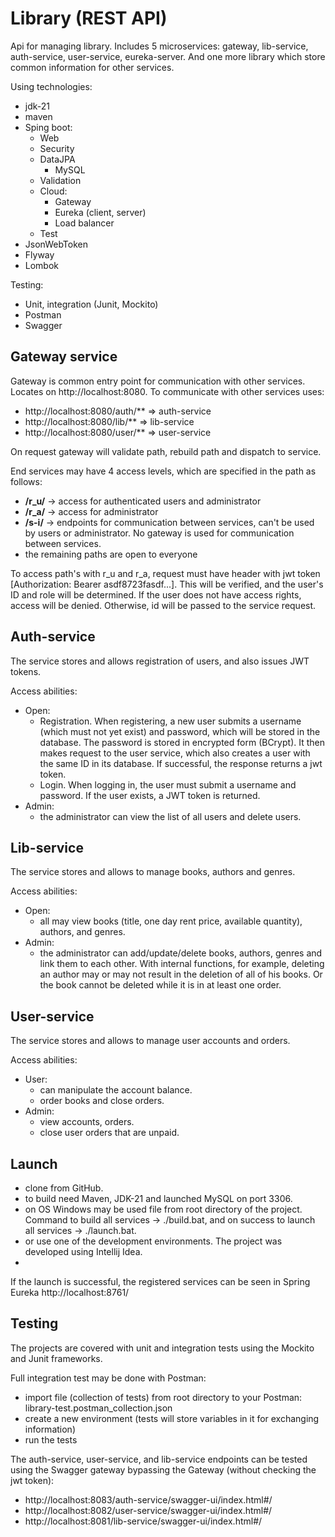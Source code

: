 # Library (REST API)
Api for managing library.
Includes 5 microservices: gateway, lib-service, auth-service, user-service, eureka-server.
And one more library which store common information for other services.

Using technologies:
- jdk-21
- maven
- Sping boot:
    - Web
    - Security
    - DataJPA
        - MySQL
    - Validation
    - Cloud:
        - Gateway
        - Eureka (client, server)
        - Load balancer
    - Test
- JsonWebToken
- Flyway
- Lombok

Testing:
- Unit, integration (Junit, Mockito)
- Postman
- Swagger

## Gateway service
Gateway is common entry point for communication with other services. Locates on http://localhost:8080.
To communicate with other services uses:
-  http://localhost:8080/auth/**  => auth-service
-  http://localhost:8080/lib/**  => lib-service
-  http://localhost:8080/user/**  => user-service

On request gateway will validate path, rebuild path and dispatch to service.

End services may have 4 access levels, which are specified in the path as follows:
- **/r_u/**  -> access for authenticated users and administrator
- **/r_a/**  -> access for administrator
- **/s-i/**  -> endpoints for communication between services, can't be used by users or administrator. No gateway is used for communication between services.
- the remaining paths are open to everyone

To access path's with r_u and r_a, request must have header with jwt token [Authorization: Bearer asdf8723fasdf...]. This will be verified, and the user's ID and role will be determined. If the user does not have access rights, access will be denied. Otherwise, id will be passed to the service request.


## Auth-service
The service stores and allows registration of users, and also issues JWT tokens.

Access abilities:
- Open:
    - Registration. When registering, a new user submits a username (which must not yet exist) and password, which will be stored in the database. The password is stored in encrypted form (BCrypt). It then makes request to the user service, which also creates a user with the same ID in its database. If successful, the response returns a jwt token.
    - Login. When logging in, the user must submit a username and password. If the user exists, a JWT token is returned.
- Admin:
    - the administrator can view the list of all users and delete users.


## Lib-service
The service stores and allows to manage books, authors and genres.

Access abilities:
- Open:
    - all may view books (title, one day rent price, available quantity), authors, and genres.
- Admin:
    - the administrator can add/update/delete books, authors, genres and link them to each other. With internal functions, for example, deleting an author may or may not result in the deletion of all of his books. Or the book cannot be deleted while it is in at least one order.


## User-service
The service stores and allows to manage user accounts and orders.

Access abilities:
- User:
    - can manipulate the account balance.
    - order books and close orders.
- Admin:
    - view accounts, orders.
    - close user orders that are unpaid.

## Launch
- clone from GitHub.
- to build need Maven, JDK-21 and launched MySQL on port 3306.
- on OS Windows may be used file from root directory of the project. Command to build all services -> ./build.bat, and on success to launch all services -> ./launch.bat.
- or use one of the development environments. The project was developed using Intellij Idea.
- 
If the launch is successful, the registered services can be seen in Spring Eureka http://localhost:8761/

## Testing
The projects are covered with unit and integration tests using the Mockito and Junit frameworks.

Full integration test may be done with Postman:
- import file (collection of tests) from root directory to your Postman: library-test.postman_collection.json
- create a new environment (tests will store variables in it for exchanging information)
- run the tests

The auth-service, user-service, and lib-service endpoints can be tested using the Swagger gateway bypassing the Gateway (without checking the jwt token):
- http://localhost:8083/auth-service/swagger-ui/index.html#/
- http://localhost:8082/user-service/swagger-ui/index.html#/
- http://localhost:8081/lib-service/swagger-ui/index.html#/

